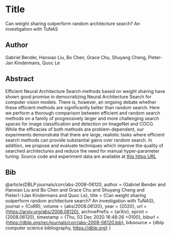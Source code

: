 # Title 
Can weight sharing outperform random architecture search? An investigation with TuNAS
## Author 
Gabriel Bender, Hanxiao Liu, Bo Chen, Grace Chu, Shuyang Cheng, Pieter-Jan Kindermans, Quoc Le
## Abstract 
Efficient Neural Architecture Search methods based on weight sharing have shown good promise in democratizing Neural Architecture Search for computer vision models. There is, however, an ongoing debate whether these efficient methods are significantly better than random search. Here we perform a thorough comparison between efficient and random search methods on a family of progressively larger and more challenging search spaces for image classification and detection on ImageNet and COCO. While the efficacies of both methods are problem-dependent, our experiments demonstrate that there are large, realistic tasks where efficient search methods can provide substantial gains over random search. In addition, we propose and evaluate techniques which improve the quality of searched architectures and reduce the need for manual hyper-parameter tuning.
Source code and experiment data are available at [this https URL](https://github.com/google-research/google-research/tree/master/tunas)
## Bib
@article{DBLP:journals/corr/abs-2008-06120,
  author    = {Gabriel Bender and
               Hanxiao Liu and
               Bo Chen and
               Grace Chu and
               Shuyang Cheng and
               Pieter{-}Jan Kindermans and
               Quoc Le},
  title     = {Can weight sharing outperform random architecture search? An investigation
               with TuNAS},
  journal   = {CoRR},
  volume    = {abs/2008.06120},
  year      = {2020},
  url       = {https://arxiv.org/abs/2008.06120},
  archivePrefix = {arXiv},
  eprint    = {2008.06120},
  timestamp = {Thu, 03 Dec 2020 16:48:26 +0100},
  biburl    = {https://dblp.org/rec/journals/corr/abs-2008-06120.bib},
  bibsource = {dblp computer science bibliography, https://dblp.org}
}